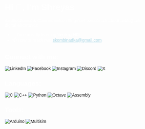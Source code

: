 <div style="background-image: url('imagegithub.jpeg'); background-size: cover; background-position: center; padding: 20px; color: white; font-family: Arial, sans-serif;">

<h1>Hi 👋, I'm Shreyas</h1>
<p>An Electronics & Communication Engineer passionate about analog and digital electronics</p>

<ul>
  <li>🌱 I’m currently learning <strong>Verilog HDL</strong></li>
  <li>📫 How to reach me: <a href="mailto:skombinadka@gmail.com" style="color: lightblue;">skombinadka@gmail.com</a></li>
</ul>

<h2>Connect with me:</h2>
<a href="https://www.linkedin.com/in/shreyas-kombinadka-b767292a2" target="_blank" style="text-decoration: none;">
    <img src="https://img.shields.io/badge/LinkedIn-0077B5?logo=linkedin&logoColor=white&style=for-the-badge" alt="LinkedIn">
</a>
<a href="https://www.facebook.com" target="_blank" style="text-decoration: none;">
    <img src="https://img.shields.io/badge/Facebook-1877F2?logo=facebook&logoColor=white&style=for-the-badge" alt="Facebook">
</a>
<a href="https://www.instagram.com" target="_blank" style="text-decoration: none;">
    <img src="https://img.shields.io/badge/Instagram-E4405F?logo=instagram&logoColor=white&style=for-the-badge" alt="Instagram">
</a>
<a href="https://discord.com" target="_blank" style="text-decoration: none;">
    <img src="https://img.shields.io/badge/Discord-5865F2?logo=discord&logoColor=white&style=for-the-badge" alt="Discord">
</a>
<a href="https://x.com/Shreyas_T555?t=MOrF8K18_Tfk5zw932iDxQ&s=08" target="_blank" style="text-decoration: none;">
    <img src="https://img.shields.io/badge/X-1DA1F2?logo=x&logoColor=white&style=for-the-badge" alt="X">
</a>

<h2>Languages:</h2>
<a href="https://en.wikipedia.org/wiki/C_(programming_language)" target="_blank" style="text-decoration: none;">
    <img src="https://img.shields.io/badge/C-A8B9CC?logo=c&logoColor=white&style=for-the-badge" alt="C">
</a>
<a href="https://en.wikipedia.org/wiki/C%2B%2B" target="_blank" style="text-decoration: none;">
    <img src="https://img.shields.io/badge/C++-00599C?logo=c%2B%2B&logoColor=white&style=for-the-badge" alt="C++">
</a>
<a href="https://www.python.org/" target="_blank" style="text-decoration: none;">
    <img src="https://img.shields.io/badge/Python-3776AB?logo=python&logoColor=white&style=for-the-badge" alt="Python">
</a>
<a href="https://www.gnu.org/software/octave/" target="_blank" style="text-decoration: none;">
    <img src="https://img.shields.io/badge/Octave-0790C0?logo=octave&logoColor=white&style=for-the-badge" alt="Octave">
</a>
<a href="https://en.wikipedia.org/wiki/Assembly_language" target="_blank" style="text-decoration: none;">
    <img src="https://img.shields.io/badge/Assembly-000000?logo=codeforces&logoColor=white&style=for-the-badge" alt="Assembly">
</a>

<h2>Tools:</h2>
<a href="https://www.arduino.cc/" target="_blank" style="text-decoration: none;">
    <img src="https://img.shields.io/badge/Arduino-00979D?logo=arduino&logoColor=white&style=for-the-badge" alt="Arduino">
</a>
<a href="https://www.ni.com/en-us/shop/electronic-test-instrumentation/application-software-for-electronic-test-and-instrumentation-category/what-is-multisim.html" target="_blank" style="text-decoration: none;">
    <img src="https://img.shields.io/badge/Multisim-002D72?style=for-the-badge&logo=national%20instruments&logoColor=white" alt="Multisim">
</a>

</div>
